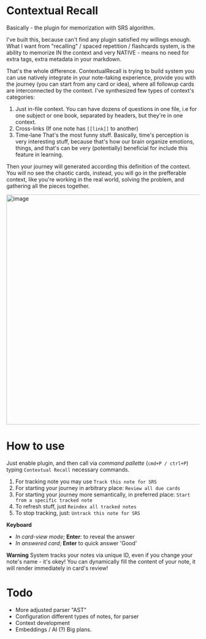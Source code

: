 
# Contextual Recall

Basically - the plugin for memorization with SRS algorithm. 

I've built this, because can't find any plugin satisfied my willings enough.
What I want from "recalling" / spaced repetition / flashcards system, is the ability to memorize IN the context and very NATIVE - means no need for extra tags, extra metadata in your markdown. 

That's the whole difference. ContextualRecall is trying to build system you can use natively integrate in your note-taking experience, provide you with the journey (you can start from any card or idea), where all followup cards are interconnected by the context.
I've synthesized few types of context's categories:

1. Just in-file context. You can have dozens of questions in one file, i.e for one subject or one book, separated by headers, but they're in one context.
2. Cross-links (If one note has `[[link]]` to another)
3. Time-lane
That's the most funny stuff. Basically, time's perception is very interesting stuff, because that's how our brain organize emotions, things, and that's can be very (potentially) beneficial for include this feature in learning.

Then your journey will generated according this definition of the context. You will no see the chaotic cards, instead, you will go in the prefferable context, like you're working in the real world, solving the problem, and gathering all the pieces together.

<img width="800" height="600" alt="image" src="https://github.com/user-attachments/assets/c54fdd47-16d0-4849-9104-7aa9d8ca96d7" />


# How to use 

Just enable plugin, and then call via *command pallette* (`cmd+P / ctrl+P`) typing `Contextual Recall` necessary commands. 
1. For tracking note you may use `Track this note for SRS`
2. For starting your journey in arbitrary place: `Review all due cards`
3. For starting your journey more semantically, in preferred place: `Start from a specific tracked note`
4. To refresh stuff, just `Reindex all tracked notes`
5. To stop tracking, just: `Untrack this note for SRS`

**Keyboard** 
- _In card-view mode_; **Enter**: to reveal the answer
- _In answered card_; **Enter** to quick answer 'Good' 

**Warning** 
System tracks your notes via unique ID, even if you change your note's name - it's okey!
You can dynamically fill the content of your note, it will render immediately in card's review!


# Todo 

- More adjusted parser "AST"
- Configuration different types of notes, for parser
- Context development
- Embeddings / AI (?) Big plans.

